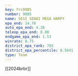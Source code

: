 ```yaml
---
key: frc9085
number: 9085
name: SESI SENAI MEGA HARPY
epa_end: 14.78
auto_epa_end: 4.38
teleop_epa_end: 8.88
endgame_epa_end: 1.53
winrate: 0.75
district_epa_rank: 785
district_epa_percentile: 0.5641
type: Team
---
```

[[2024brbr]]
